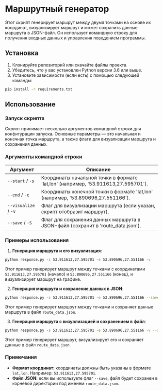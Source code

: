 # Маршрутный генератор

Этот скрипт генерирует маршрут между двумя точками на основе их координат, визуализирует маршрут и может сохранить данные маршрута в JSON-файл. Он использует командную строку для получения входных данных и управления поведением программы.

## Установка

1. Клонируйте репозиторий или скачайте файлы проекта.
2. Убедитесь, что у вас установлен Python версии 3.6 или выше.
3. Установите зависимости (если есть) с помощью следующей команды:

```bash
pip install -r requirements.txt
```

## Использование

### Запуск скрипта

Скрипт принимает несколько аргументов командной строки для конфигурации запуска. Основные параметры — это начальная и конечная точка маршрута, а также флаги для визуализации маршрута и сохранения данных.

### Аргументы командной строки

| Аргумент               | Описание                                                                 |
|------------------------|--------------------------------------------------------------------------|
| `--start` / `-s`        | Координаты начальной точки в формате 'lat,lon' (например, '53.911613,27.595701'). |
| `--end` / `-e`          | Координаты конечной точки в формате 'lat,lon' (например, '53.890696,27.551166').   |
| `--visualize` / `-v`    | Флаг для визуализации маршрута (если указан, скрипт отобразит маршрут).  |
| `--save` / `-S`         | Флаг для сохранения данных маршрута в JSON-файл (сохранит в 'route_data.json'). |

### Примеры использования

1. **Генерация маршрута и его визуализация**:

```bash
python responce.py -s 53.911613,27.595701 -e 53.890696,27.551166 -v
```

Этот пример генерирует маршрут между точками с координатами `53.911613,27.595701` (начало) и `53.890696,27.551166` (конец), и визуализирует маршрут на графике.

2. **Генерация маршрута и сохранение данных в JSON**:

```bash
python responce.py -s 53.911613,27.595701 -e 53.890696,27.551166 --save
```

Этот пример генерирует маршрут между точками и сохраняет данные маршрута в файл `route_data.json`.

3. **Генерация маршрута с визуализацией и сохранением в файл**:

```bash
python responce.py -s 53.911613,27.595701 -e 53.890696,27.551166 -v --save
```

Этот пример генерирует маршрут, визуализирует его и сохраняет данные в файл `route_data.json`.

### Примечания

- **Формат координат**: координаты должны быть указаны в формате `lat,lon`. Например: `53.911613,27.595701`.
- **Файл JSON**: если вы используете флаг `--save`, файл будет сохранен в корневой директории под именем `route_data.json`.
